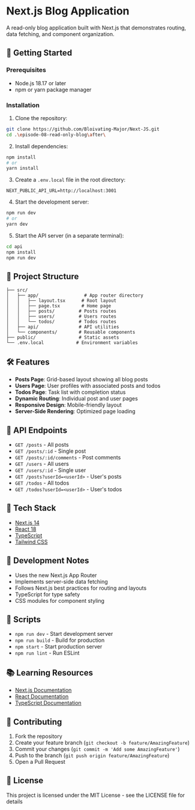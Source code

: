 # Next.js Blog Application

A read-only blog application built with Next.js that demonstrates routing, data fetching, and component organization.

## 🚀 Getting Started

### Prerequisites
- Node.js 18.17 or later
- npm or yarn package manager

### Installation

1. Clone the repository:
```bash
git clone https://github.com/Bloivating-Major/Next-JS.git
cd .\episode-08-read-only-blog\after\
```

2. Install dependencies:
```bash
npm install
# or
yarn install
```

3. Create a `.env.local` file in the root directory:
```
NEXT_PUBLIC_API_URL=http://localhost:3001
```

4. Start the development server:
```bash
npm run dev
# or
yarn dev
```

5. Start the API server (in a separate terminal):
```bash
cd api
npm install
npm run dev
```

## 📁 Project Structure

```
├── src/
│   ├── app/                 # App router directory
│   │   ├── layout.tsx      # Root layout
│   │   ├── page.tsx        # Home page
│   │   ├── posts/         # Posts routes
│   │   ├── users/         # Users routes
│   │   └── todos/         # Todos routes
│   ├── api/               # API utilities
│   └── components/        # Reusable components
├── public/                # Static assets
└── .env.local            # Environment variables
```

## 🛠️ Features

- **Posts Page**: Grid-based layout showing all blog posts
- **Users Page**: User profiles with associated posts and todos
- **Todos Page**: Task list with completion status
- **Dynamic Routing**: Individual post and user pages
- **Responsive Design**: Mobile-friendly layout
- **Server-Side Rendering**: Optimized page loading

## 🔄 API Endpoints

- `GET /posts` - All posts
- `GET /posts/:id` - Single post
- `GET /posts/:id/comments` - Post comments
- `GET /users` - All users
- `GET /users/:id` - Single user
- `GET /posts?userId=<userId>` - User's posts
- `GET /todos` - All todos
- `GET /todos?userId=<userId>` - User's todos

## 🧰 Tech Stack

- [Next.js 14](https://nextjs.org/)
- [React 18](https://reactjs.org/)
- [TypeScript](https://www.typescriptlang.org/)
- [Tailwind CSS](https://tailwindcss.com/)

## 📝 Development Notes

- Uses the new Next.js App Router
- Implements server-side data fetching
- Follows Next.js best practices for routing and layouts
- TypeScript for type safety
- CSS modules for component styling

## 🔨 Scripts

- `npm run dev` - Start development server
- `npm run build` - Build for production
- `npm start` - Start production server
- `npm run lint` - Run ESLint

## 📚 Learning Resources

- [Next.js Documentation](https://nextjs.org/docs)
- [React Documentation](https://react.dev)
- [TypeScript Documentation](https://www.typescriptlang.org/docs)

## 🤝 Contributing

1. Fork the repository
2. Create your feature branch (`git checkout -b feature/AmazingFeature`)
3. Commit your changes (`git commit -m 'Add some AmazingFeature'`)
4. Push to the branch (`git push origin feature/AmazingFeature`)
5. Open a Pull Request

## 📄 License

This project is licensed under the MIT License - see the LICENSE file for details